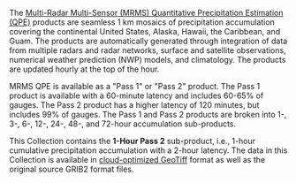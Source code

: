 The [Multi-Radar Multi-Sensor (MRMS) Quantitative Precipitation Estimation (QPE)](https://www.nssl.noaa.gov/projects/mrms/) products are seamless 1 km mosaics of precipitation accumulation covering the continental United States, Alaska, Hawaii, the Caribbean, and Guam. The products are automatically generated through integration of data from multiple radars and radar networks, surface and satellite observations, numerical weather prediction (NWP) models, and climatology. The products are updated hourly at the top of the hour.

MRMS QPE is available as a "Pass 1" or "Pass 2" product. The Pass 1 product is available with a 60-minute latency and includes 60-65% of gauges. The Pass 2 product has a higher latency of 120 minutes, but includes 99% of gauges. The Pass 1 and Pass 2 products are broken into 1-, 3-, 6-, 12-, 24-, 48-, and 72-hour accumulation sub-products.

This Collection contains the **1-Hour Pass 2** sub-product, i.e., 1-hour cumulative precipitation accumulation with a 2-hour latency. The data in this Collection is available in [cloud-optimized GeoTiff](https://www.cogeo.org/) format as well as the original source GRIB2 format files.
